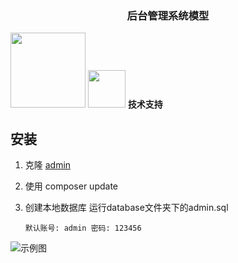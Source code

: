 <h3 align="center">后台管理系统模型</h3>
   
<p align="left">
  <a href="https://laravel.com/"><img width="120px" src="https://laravel.com/assets/img/components/logo-laravel.svg"></a>
  <a href="https://getuikit.com/"><img width="60px" src="https://github.com/ydtg1993/admin/blob/master/public/img/uikit.PNG"></a> 
  <b>技术支持</b>
</p>

## 安装
1. 克隆 [admin](https://github.com/ydtg1993/admin.git)
2. 使用 composer update
3. 创建本地数据库 运行database文件夹下的admin.sql 

   `默认账号: admin 密码: 123456`
   
![示例图](https://github.com/ydtg1993/admin/blob/master/public/img/example.PNG)   
